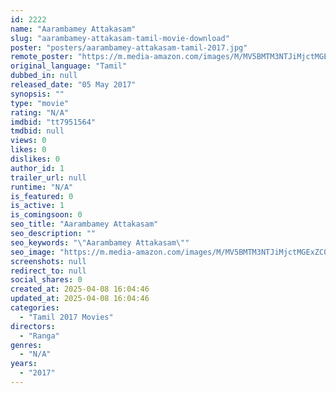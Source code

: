 ```yaml
---
id: 2222
name: "Aarambamey Attakasam"
slug: "aarambamey-attakasam-tamil-movie-download"
poster: "posters/aarambamey-attakasam-tamil-2017.jpg"
remote_poster: "https://m.media-amazon.com/images/M/MV5BMTM3NTJiMjctMGExZC00Nzc2LTk1OTMtMTFhZTMzNjE1ZWI0XkEyXkFqcGdeQXVyMzYxOTQ3MDg@._V1_SX300.jpg"
original_language: "Tamil"
dubbed_in: null
released_date: "05 May 2017"
synopsis: ""
type: "movie"
rating: "N/A"
imdbid: "tt7951564"
tmdbid: null
views: 0
likes: 0
dislikes: 0
author_id: 1
trailer_url: null
runtime: "N/A"
is_featured: 0
is_active: 1
is_comingsoon: 0
seo_title: "Aarambamey Attakasam"
seo_description: ""
seo_keywords: "\"Aarambamey Attakasam\""
seo_image: "https://m.media-amazon.com/images/M/MV5BMTM3NTJiMjctMGExZC00Nzc2LTk1OTMtMTFhZTMzNjE1ZWI0XkEyXkFqcGdeQXVyMzYxOTQ3MDg@._V1_SX300.jpg"
screenshots: null
redirect_to: null
social_shares: 0
created_at: 2025-04-08 16:04:46
updated_at: 2025-04-08 16:04:46
categories:
  - "Tamil 2017 Movies"
directors:
  - "Ranga"
genres:
  - "N/A"
years:
  - "2017"
---
```

